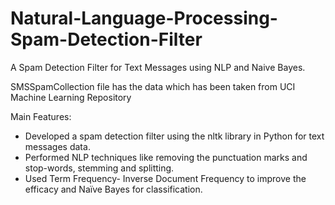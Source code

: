 # Natural-Language-Processing-Spam-Detection-Filter
A Spam Detection Filter for Text Messages using NLP and Naive Bayes.


SMSSpamCollection file has the data which has been taken from UCI Machine Learning Repository


Main Features:
* Developed a spam detection filter using the nltk library in Python for text messages data.
* Performed NLP techniques like removing the punctuation marks and stop-words, stemming and splitting.
* Used Term Frequency- Inverse Document Frequency to improve the efficacy and Naïve Bayes for classification.

